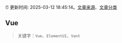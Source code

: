 :alarm_clock: 更新时间: 2025-03-12 18:45:14。[文章来源](/README.md)、[文章分类](/TAGS.md)

## Vue


> 关键字：`Vue`、`ElementUI`、`Vant`



